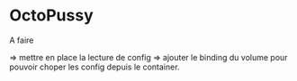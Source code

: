 # OctoPussy

A faire

  => mettre en place la lecture de config
  => ajouter le binding du volume pour pouvoir choper les config depuis le container.
